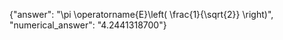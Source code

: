 {"answer": "\\pi \\operatorname{E}\\left( \\frac{1}{\\sqrt{2}} \\right)", "numerical_answer": "4.2441318700"}